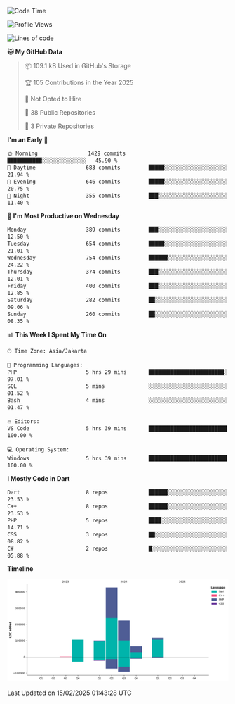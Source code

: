 <!--START_SECTION:waka-->
![Code Time](http://img.shields.io/badge/Code%20Time-398%20hrs%2022%20mins-blue)

![Profile Views](http://img.shields.io/badge/Profile%20Views-0-blue)

![Lines of code](https://img.shields.io/badge/From%20Hello%20World%20I%27ve%20Written-1.0%20million%20lines%20of%20code-blue)

**🐱 My GitHub Data** 

> 📦 109.1 kB Used in GitHub's Storage 
 > 
> 🏆 105 Contributions in the Year 2025
 > 
> 🚫 Not Opted to Hire
 > 
> 📜 38 Public Repositories 
 > 
> 🔑 3 Private Repositories 
 > 
**I'm an Early 🐤** 

```text
🌞 Morning                1429 commits        ███████████░░░░░░░░░░░░░░   45.90 % 
🌆 Daytime                683 commits         █████░░░░░░░░░░░░░░░░░░░░   21.94 % 
🌃 Evening                646 commits         █████░░░░░░░░░░░░░░░░░░░░   20.75 % 
🌙 Night                  355 commits         ███░░░░░░░░░░░░░░░░░░░░░░   11.40 % 
```
📅 **I'm Most Productive on Wednesday** 

```text
Monday                   389 commits         ███░░░░░░░░░░░░░░░░░░░░░░   12.50 % 
Tuesday                  654 commits         █████░░░░░░░░░░░░░░░░░░░░   21.01 % 
Wednesday                754 commits         ██████░░░░░░░░░░░░░░░░░░░   24.22 % 
Thursday                 374 commits         ███░░░░░░░░░░░░░░░░░░░░░░   12.01 % 
Friday                   400 commits         ███░░░░░░░░░░░░░░░░░░░░░░   12.85 % 
Saturday                 282 commits         ██░░░░░░░░░░░░░░░░░░░░░░░   09.06 % 
Sunday                   260 commits         ██░░░░░░░░░░░░░░░░░░░░░░░   08.35 % 
```


📊 **This Week I Spent My Time On** 

```text
🕑︎ Time Zone: Asia/Jakarta

💬 Programming Languages: 
PHP                      5 hrs 29 mins       ████████████████████████░   97.01 % 
SQL                      5 mins              ░░░░░░░░░░░░░░░░░░░░░░░░░   01.52 % 
Bash                     4 mins              ░░░░░░░░░░░░░░░░░░░░░░░░░   01.47 % 

🔥 Editors: 
VS Code                  5 hrs 39 mins       █████████████████████████   100.00 % 

💻 Operating System: 
Windows                  5 hrs 39 mins       █████████████████████████   100.00 % 
```

**I Mostly Code in Dart** 

```text
Dart                     8 repos             ██████░░░░░░░░░░░░░░░░░░░   23.53 % 
C++                      8 repos             ██████░░░░░░░░░░░░░░░░░░░   23.53 % 
PHP                      5 repos             ████░░░░░░░░░░░░░░░░░░░░░   14.71 % 
CSS                      3 repos             ██░░░░░░░░░░░░░░░░░░░░░░░   08.82 % 
C#                       2 repos             █░░░░░░░░░░░░░░░░░░░░░░░░   05.88 % 
```



**Timeline**

![Lines of Code chart](https://raw.githubusercontent.com/PradiptaAhmad/PradiptaAhmad/main/assets/bar_graph.png)


 Last Updated on 15/02/2025 01:43:28 UTC
<!--END_SECTION:waka-->
